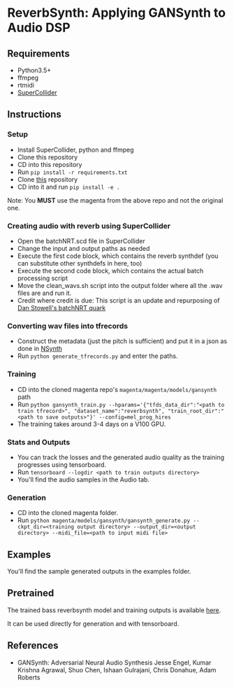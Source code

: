 # ReverbSynth: Applying GANSynth to Audio DSP

## Requirements
* Python3.5+
* ffmpeg
* rtmidi
* [SuperCollider](https://supercollider.github.io/download)

## Instructions
### Setup
* Install SuperCollider, python and ffmpeg
* Clone this repository
* CD into this repository
* Run `pip install -r requirements.txt`
* Clone [this](https://github.com/ghanashyamvtatti/magenta) repository
* CD into it and run `pip install -e .`

Note: You **MUST** use the magenta from the above repo and not the original one.

### Creating audio with reverb using SuperCollider
* Open the batchNRT.scd file in SuperCollider
* Change the input and output paths as needed
* Execute the first code block, which contains the reverb synthdef (you can substitute other synthdefs in here, too)
* Execute the second code block, which contains the actual batch processing script
* Move the clean_wavs.sh script into the output folder where all the .wav files are and run it.
* Credit where credit is due: This script is an update and repurposing of [Dan Stowell's batchNRT quark](https://github.com/supercollider-quarks/batchNRT)

### Converting wav files into tfrecords
* Construct the metadata (just the pitch is sufficient) and put it in a json as done in [NSynth](https://magenta.tensorflow.org/datasets/nsynth#example-features)
* Run `python generate_tfrecords.py` and enter the paths.

### Training
* CD into the cloned magenta repo's `magenta/magenta/models/gansynth` path
* Run `python gansynth_train.py --hparams='{"tfds_data_dir":"<path to train tfrecord>", "dataset_name":"reverbsynth", "train_root_dir":"<path to save outputs>"}' --config=mel_prog_hires`
* The training takes around 3-4 days on a V100 GPU.

### Stats and Outputs
* You can track the losses and the generated audio quality as the training progresses using tensorboard.
* Run `tensorboard --logdir <path to train outputs directory>`
* You'll find the audio samples in the Audio tab.

### Generation
* CD into the cloned magenta folder.
* Run `python magenta/models/gansynth/gansynth_generate.py --ckpt_dir=<training output directory> --output_dir=<output directory> --midi_file=<path to input midi file>`

## Examples
You'll find the sample generated outputs in the examples folder.

## Pretrained
The trained bass reverbsynth model and training outputs is available [here](https://drive.google.com/file/d/17xPan4KpZ1OkWnY1_VZQcWsoyUHWBhL5/view?usp=sharing).

It can be used directly for generation and with tensorboard.

## References
* GANSynth: Adversarial Neural Audio Synthesis 
Jesse Engel, Kumar Krishna Agrawal, Shuo Chen, Ishaan Gulrajani, Chris Donahue, Adam Roberts
